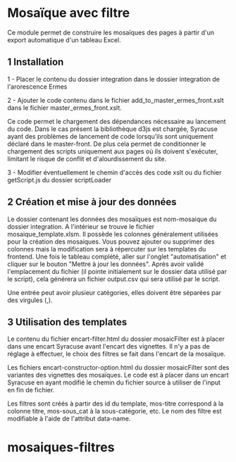 # Mosaïque avec filtre

Ce module permet de construire les mosaïques des pages à partir d'un export automatique d'un tableau Excel.

## 1 Installation

1 - Placer le contenu du dossier integration dans le dossier integration de l'arorescence Ermes 

2 - Ajouter le code contenu dans le fichier add_to_master_ermes_front.xslt dans le fichier master_ermes_front.xslt. 

Ce code permet le chargement des dépendances nécessaire au lancement du code. Dans le cas présent la bibliothèque d3js est chargée, Syracuse ayant des problèmes de lancement de code lorsqu'ils sont uniquement déclaré dans le master-front. De plus cela permet de conditionner le chargement des scripts uniquement aux pages où ils doivent s'exécuter, limitant le risque de conflit et d'alourdissement du site.

3 - Modifier éventuellement le chemin d'accès des code xslt ou du fichier getScript.js du dossier scriptLoader

## 2 Création et mise à jour des données

Le dossier contenant les données des mosaïques est nom-mosaique du dossier integration. A l'intérieur se trouve le fichier mosaique_template.xlsm. Il possède les colonnes généralement utilisées pour la création des mosaiques. Vous pouvez ajouter ou supprimer des colonnes mais la modification sera à répercuter sur les templates du frontend. 
Une fois le tableau complété, aller sur l'onglet "automatisation" et cliquer sur le bouton "Mettre à jour les données". Après avoir validé l'emplacement du fichier (il pointe initialement sur le dossier data utilisé par le script), cela générera un fichier output.csv qui sera utilisé par le script.

Une entrée peut avoir plusieur catégories, elles doivent être séparées par des virgules (,).

## 3 Utilisation des templates

Le contenu du fichier encart-filter.html du dossier mosaicFilter est à placer dans une encart Syracuse avant l'encart des vignettes. Il n'y a pas de réglage à effectuer, le choix des filtres se fait dans l'encart de la mosaïque.

Les fichiers encart-constructor-option.html du dossier mosaicFilter sont des variantes des vignettes des mosaïques. Le code est à placer dans un encart Syracuse en ayant modifié le chemin du fichier source à utiliser de l'input en fin de fichier. 

Les filtres sont créés à partir des id du template, mos-titre correspond à la colonne titre, mos-sous_cat à la sous-catégorie, etc. Le nom des filtre est modifiable à l'aide de l'attribut data-name.  

# mosaiques-filtres
